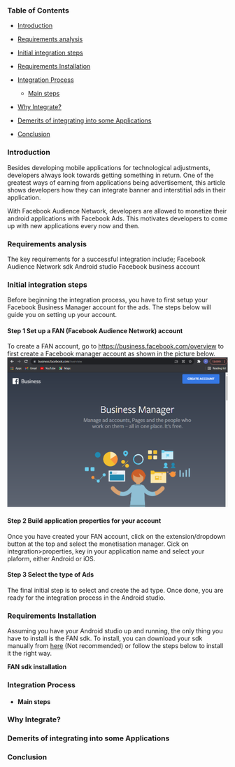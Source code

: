 ### Table of Contents

- [Introduction](#introduction)

- [Requirements analysis](#requirements-analysis)

- [Initial integration steps](#initial-integration-steps)

- [Requirements Installation](#requirements-installation)

- [Integration Process](#integration-process)
    - [Main steps](#main-steps)

- [Why Integrate?](#why-integrate)

- [Demerits of integrating into some Applications](#demerits-of-integrating-into-some-applications)

- [Conclusion](#conclusion)


### Introduction

Besides developing mobile applications for technological adjustments, developers always look towards getting something in return. One of the greatest ways of earning from applications being advertisement, this article shows developers how they can integrate banner and interstitial ads in their application.

With Facebook Audience Network, developers are allowed to monetize their android applications with Facebook Ads. This motivates developers to come up with new applications every now and then.

### Requirements analysis

The key requirements for a successful integration include;
    Facebook Audience Network sdk
    Android studio
    Facebook business account

### Initial integration steps

Before beginning the integration process, you have to first setup your Facebook Business Manager account for the ads.
The steps below will guide you on setting up your account.

#### Step 1 **Set up a FAN (Facebook Audience Network) account**

To create a FAN account, go to https://business.facebook.com/overview to first create a Facebook manager account as shown in the picture below.
![create](create.png)

#### Step 2 **Build application properties for your account**

Once you have created your FAN account, click on the extension/dropdown button at the top and select the monetisation manager.
Cick on integration>properties, key in your application name and select your plaform, either Android or iOS.

#### Step 3 **Select the type of Ads**

The final initial step is to select and create the ad type.
Once done, you are ready for the integration process in the Android studio.

### Requirements Installation

Assuming you have your Android studio up and running, the only thing you have to install is the FAN sdk.
To install, you can download your sdk manually from [here](https://developers.facebook.com/resources/audience-network-sdk-6.8.0.zip) (Not recommended) or follow the steps below to install it the right way.

 **FAN sdk installation**








### Integration Process

- #### Main steps









### Why Integrate?









### Demerits of integrating into some Applications








### Conclusion